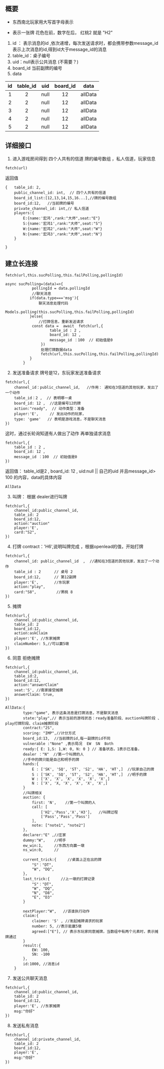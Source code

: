 ## 概要
* 东西南北玩家用大写首字母表示

* 表示一张牌 花色在前，数字在后， 红桃2 就是 "H2"
1. id ： 表示消息的id ,依次递增，每次发送请求时，都会携带参数message_id表示上次消息的id,得到id大于message_id的消息
2. table_id：桌子编号 
3. uid：null表示公共消息 (不需要？)
4. board_id 当前副牌的编号
5. data 

| id    | table_id  | uid    |   board_id  |   data  |
| :----: |:--------:| :-----:| :-------:|:-------:|
| 1   | 2 |  null  |    12|  allData
| 2   | 2 |  null  |    12|  allData
| 3   | 2 |  null  |    12|  allData
| 4   | 2 |  null  |    12|  allData
| 5   | 2 |  null  |    12|  allData

## 详细接口
1. 进入游戏房间得到 四个人共有的信道 牌的编号数组 ，私人信道，玩家信息
```
fetch(url)

```
返回值
```
{   table_id: 2, 
    public_channel_id: int,  // 四个人共有的信道
    board_id_list:[12,13,14,15,16...],//牌的编号数组
    board_id:12,   //当前牌的编号
    private_channel_id: int,// 私人信道
    players:{
        E:{name:'宏鸿',rank:"大师",seat:"E"}
        S:{name:'宏鸿1',rank:"大师",seat:"S"}
        W:{name:'宏鸿2',rank:"大师",seat:"W"}
        N:{name:'宏鸿3',rank:"大师",seat:"N"}
    }

}
```
## 建立长连接
```
fetch(url,this.sucPolling,this.failPolling,pollingId)
```
```
async sucPolling=(data)=>{
            pollingId = data.pollingId
            //聊天消息
           if(data.type==='msg'){
               聊天消息处理代码
               Models.polling(this.sucPolling,this.failPolling,pollingId)
           }else{
               //打牌信息，重新发送请求
            const data =  await  fetch(url,{
                    table_id : 2 ,
                    board_id: 12 ,
                    message_id ：100  // 初始值是0
                })
                处理打牌数据data
                fetch(url,this.sucPolling,this.failPolling,pollingId)
           }
        }
```
2. 发送准备请求
牌号是12，东玩家发送准备请求

```
fetch(url,{
    channel_id：public_channel_id,   //作用： 通知在3信道的其他玩家，发出了一个动作
    table_id：2 ,  // 表明哪一桌
    board_id: 12 ,  //这是编号12的牌
    action:"ready",  // 动作类型：准备
    player:'E',     // 发出动作的玩家，
    type: 'game'   // 表明是游戏消息，不是聊天消息
})
```
这时，通过长轮询知道有人做出了动作 再单独请求消息
```
fetch(url,{
    table_id : 2 ,
    board_id: 12 ,
    message_id ：100  // 初始值是0
})
```
返回值： table_id是2   ,  board_id: 12 , uid:null || 自己的uid  并且message_id> 100 的内容，data的具体内容
```
AllData
```
3. 叫牌： 根据 dealer进行叫牌
```
fetch(url,{
    channel_id:public_channel_id,
    table_id: 2
    board_id:12,
    action:"auction"
    player:'E',
    card:"S2",
})

```
4. 打牌 contract：'H6',说明叫牌完成 ，根据openlead的值，开始打牌
```
fetch(url,{
    channel_id: public_channel_id  ,  //通知在3信道的其他玩家，发出了一个动作
    table_id : 2      // 桌号 2
    board_id:12,      // 第12副牌
    player:'E',       //东玩家  
    action:"play",
    card:"S8",         //黑桃 8  
})
```

5. 摊牌
```
fetch(url,{
    channel_id:public_channel_id,
    table_id: 2
    board_id:12,
    action:askClaim
    player:'E', //东家摊牌
    claimNumber: 5,//可以赢5墩
})
```
6. 同意 拒绝摊牌
```
fetch(url,{
    channel_id:public_channel_id,
    table_id:2,
    board_id:12,
    action:"answerClaim"
    seat:'S', //南家接受摊牌
    answerClaim: true,
})
```
```
AllData:{
        type:"game", 表示这条消息是打牌消息，不是聊天消息  
        state:"play",// 表示当前的游戏状态：ready准备阶段、auction叫牌阶段 、play打牌阶段、claim摊牌阶段
        contract:"2S", 
        scoring: "IMP",//计分方式  
        board_id:13,  //当前牌的id,每一副牌的id不同
        vulnerable :"None" ,表示局况  EW  SN  Both
        ready:{ E: 1,S: 1,W: 0, N: 0 } // 准备状态，1表示已准备， 
        dealer ："N"  //第一个叫牌的人
        //手中的牌只能是自己和明手的牌
        hands:{
            E : ['SK', 'SQ', 'ST', 'S2', 'HA', 'HT',]  //玩家自己的牌
            S : ['SK', 'SQ', 'ST', 'S2', 'HA', 'HT',]  //明手的牌
            W : ['X', 'X', 'X', 'X', 'X', 'X',]
            N : ['X', 'X, 'X', 'X', 'X', 'X',]
        }
        //叫牌相关
        auction: {
            first: 'N',    //第一个叫牌的人
            call: [
                ['H2','Pass','X','H3'],   //叫牌过程
                ['Pass','Pass','Pass']
            ],
            note: ["note1", "note2"]
        },
        declarer:"E" ,//庄家
        dummy:"W",    //明手
        ew_win:1,     //东西方向赢一墩
        ns_win:0,     //
        
        current_trick:{     //桌面上正在出的牌
            "S"："DT",
            "W", "DQ",
        },            
        last_trick:{     //上一墩的打牌记录
            "S"："DT",
            "W", "DQ",
            "N", "D8",
            "E", "D3"
        }

        nextPlayer:"W",   //该谁执行动作
        claim:{
            claimer: 'S' , //发起摊牌请求的玩家
            number: 5, //表示能赢5墩
            agreed:["E"], // 表示东玩家同意摊牌，当数组中有两个元素时，表示摊牌通过
        }
        result:{
            EW: 100,
            SN: -100
        },
        id:1000, //消息id
    }
```
7. 发送公共聊天消息
```
fetch(url,{
    channel_id:public_channel_id,
    table_id: 2
    board_id:12,
    player:'E', //东家摊牌
    msg:"你好"
})
```
8. 发送私有消息
```
fetch(url,{
    channel_id:private_channel_id,
    table_id: 2
    board_id:12,
    player:'E',
    msg:"你好"
})
```
